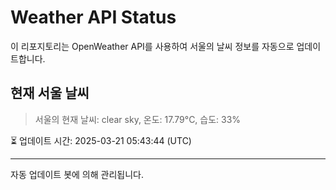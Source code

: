 
# Weather API Status

이 리포지토리는 OpenWeather API를 사용하여 서울의 날씨 정보를 자동으로 업데이트합니다.

## 현재 서울 날씨
> 서울의 현재 날씨: clear sky, 온도: 17.79°C, 습도: 33%

⏳ 업데이트 시간: 2025-03-21 05:43:44 (UTC)

---
자동 업데이트 봇에 의해 관리됩니다.
